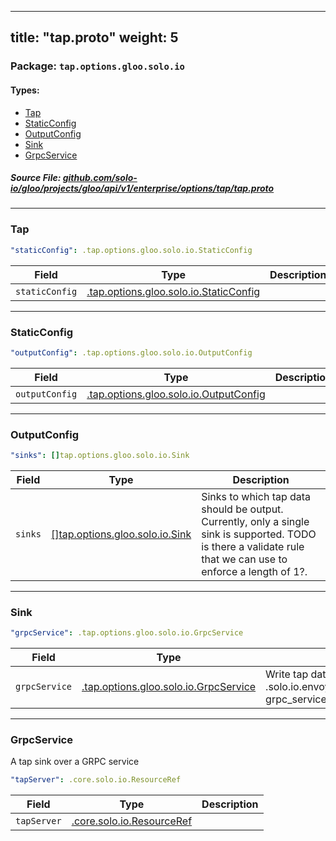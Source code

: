 
---
title: "tap.proto"
weight: 5
---

<!-- Code generated by solo-kit. DO NOT EDIT. -->


### Package: `tap.options.gloo.solo.io` 
#### Types:


- [Tap](#tap)
- [StaticConfig](#staticconfig)
- [OutputConfig](#outputconfig)
- [Sink](#sink)
- [GrpcService](#grpcservice)
  



##### Source File: [github.com/solo-io/gloo/projects/gloo/api/v1/enterprise/options/tap/tap.proto](https://github.com/solo-io/gloo/blob/main/projects/gloo/api/v1/enterprise/options/tap/tap.proto)





---
### Tap



```yaml
"staticConfig": .tap.options.gloo.solo.io.StaticConfig

```

| Field | Type | Description |
| ----- | ---- | ----------- | 
| `staticConfig` | [.tap.options.gloo.solo.io.StaticConfig](../tap.proto.sk/#staticconfig) |  |




---
### StaticConfig



```yaml
"outputConfig": .tap.options.gloo.solo.io.OutputConfig

```

| Field | Type | Description |
| ----- | ---- | ----------- | 
| `outputConfig` | [.tap.options.gloo.solo.io.OutputConfig](../tap.proto.sk/#outputconfig) |  |




---
### OutputConfig



```yaml
"sinks": []tap.options.gloo.solo.io.Sink

```

| Field | Type | Description |
| ----- | ---- | ----------- | 
| `sinks` | [[]tap.options.gloo.solo.io.Sink](../tap.proto.sk/#sink) | Sinks to which tap data should be output. Currently, only a single sink is supported. TODO is there a validate rule that we can use to enforce a length of 1?. |




---
### Sink



```yaml
"grpcService": .tap.options.gloo.solo.io.GrpcService

```

| Field | Type | Description |
| ----- | ---- | ----------- | 
| `grpcService` | [.tap.options.gloo.solo.io.GrpcService](../tap.proto.sk/#grpcservice) | Write tap data out to a GRPC service .solo.io.envoy.config.core.v3.GrpcService grpc_service = 1;. |




---
### GrpcService

 
A tap sink over a GRPC service

```yaml
"tapServer": .core.solo.io.ResourceRef

```

| Field | Type | Description |
| ----- | ---- | ----------- | 
| `tapServer` | [.core.solo.io.ResourceRef](../../../../../../../../../solo-kit/api/v1/ref.proto.sk/#resourceref) |  |





<!-- Start of HubSpot Embed Code -->
<script type="text/javascript" id="hs-script-loader" async defer src="//js.hs-scripts.com/5130874.js"></script>
<!-- End of HubSpot Embed Code -->
